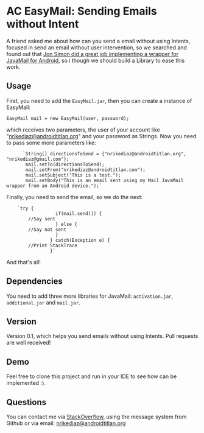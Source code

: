 AC EasyMail: Sending Emails without Intent
=================================================================

A friend asked me about how can you send a email without using Intents, focused in send an email without user intervention, so we searched and found out that [Jon Simon did a great job implementing a wrapper for JavaMail for Android][JonSimon], so i though we should build a Library to ease this work.  


Usage
-----
First, you need to add the `EasyMail.jar`,  then you can create a instance of EasyMail:

`EasyMail mail = new EasyMail(user, password);`

which receives two parameters, the user of your account like "nrikediaz@androidtitlan.org" and your password as Strings. 
Now you need to pass some more parameters like:

          `String[] directionsToSend = {"nrikediaz@androidtitlan.org", "nrikediaz@gmail.com"}; 
		   mail.setTo(directionsToSend);
           mail.setFrom("nrikediaz@androidtitlan.com"); 
           mail.setSubject("This is a test."); 
           mail.setBody("This is an email sent using my Mail JavaMail wrapper from an Android device.");`
                      
Finally, you need to send the email, so we do the next:

		`try { 
		              if(mail.send()) { 
			//Say sent
		              } else {
			//Say not sent 
		              } 
		            } catch(Exception e) { 
			//Print StackTrace
		            }`                

And that's all!

Dependencies
------------         
You need to add three more libraries for JavaMail: `activation.jar`, `additional.jar` and `mail.jar`.


Version
-------
Version 0.1, which helps you send emails without using Intents. Pull requests are well received!

Demo
----
Feel free to clone this project and run in your IDE to see how can be implemented :).

Questions
---------
You can contact me via [StackOverflow][StackOverflow], using the message system from Github or via email: nrikediaz@androidtitlan.org

[JonSimon]:http://www.jondev.net/articles/Sending_Emails_without_User_Intervention_(no_Intents)_in_Android
[StackOverflow]:http://stackoverflow.com/users/416832/enrique-diaz